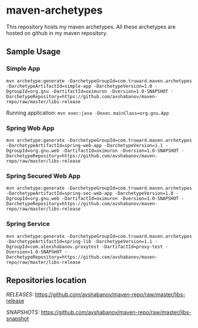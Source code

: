 maven-archetypes
================

This repository hosts my maven archetypes. All these archetypes are hosted on github in my maven repository.

## Sample Usage

### Simple App

```
mvn archetype:generate -DarchetypeGroupId=com.truward.maven.archetypes -DarchetypeArtifactId=simple-app -DarchetypeVersion=1.0 -DgroupId=org.gnu -DartifactId=oximuron -Dversion=1.0-SNAPSHOT -DarchetypeRepository=https://github.com/avshabanov/maven-repo/raw/master/libs-release
```

Running application: ``mvn exec:java -Dexec.mainClass=org.gnu.App``

### Spring Web App

```
mvn archetype:generate -DarchetypeGroupId=com.truward.maven.archetypes -DarchetypeArtifactId=spring-web-app -DarchetypeVersion=1.1 -DgroupId=org.gnu.web -DartifactId=oximuron -Dversion=1.0-SNAPSHOT -DarchetypeRepository=https://github.com/avshabanov/maven-repo/raw/master/libs-release
```

### Spring Secured Web App

```
mvn archetype:generate -DarchetypeGroupId=com.truward.maven.archetypes -DarchetypeArtifactId=spring-sec-web-app -DarchetypeVersion=1.0 -DgroupId=org.gnu.web -DartifactId=oximuron -Dversion=1.0-SNAPSHOT -DarchetypeRepository=https://github.com/avshabanov/maven-repo/raw/master/libs-release
```

### Spring Service

```
mvn archetype:generate -DarchetypeGroupId=com.truward.maven.archetypes -DarchetypeArtifactId=spring-lib -DarchetypeVersion=1.1 -DgroupId=com.alexshabanov.proxytest -DartifactId=proxy-test -Dversion=1.0-SNAPSHOT -DarchetypeRepository=https://github.com/avshabanov/maven-repo/raw/master/libs-release 
```

## Repositories location

*RELEASES:* https://github.com/avshabanov/maven-repo/raw/master/libs-release

*SNAPSHOTS:* https://github.com/avshabanov/maven-repo/raw/master/libs-snapshot


